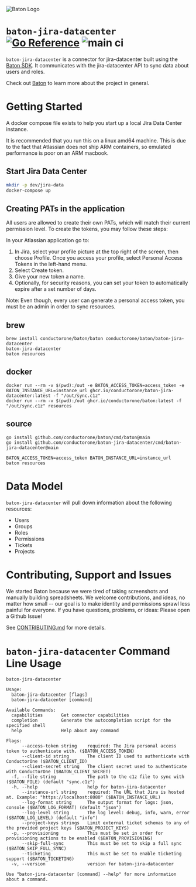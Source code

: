 ![Baton Logo](./docs/images/baton-logo.png)

# `baton-jira-datacenter` [![Go Reference](https://pkg.go.dev/badge/github.com/conductorone/baton-jira-datacenter.svg)](https://pkg.go.dev/github.com/conductorone/baton-jira-datacenter) ![main ci](https://github.com/conductorone/baton-jira-datacenter/actions/workflows/main.yaml/badge.svg)

`baton-jira-datacenter` is a connector for jira-datacenter built using the [Baton SDK](https://github.com/conductorone/baton-sdk). It communicates with the jira-datacenter API to sync data about users and roles.

Check out [Baton](https://github.com/conductorone/baton) to learn more about the project in general.

# Getting Started

A docker compose file exists to help you start up a local Jira Data Center instance.

It is recommended that you run this on a linux amd64 machine. This is due to the 
fact that Atlassian does not ship ARM containers, so emulated performance is 
poor on an ARM macbook.

## Start Jira Data Center
```bash
mkdir -p dev/jira-data
docker-compose up
```

## Creating PATs in the application
All users are allowed to create their own PATs, which will match their current permission level. To create the tokens, you may follow these steps:

In your Atlassian application go to:
1) In Jira, select your profile picture at the top right of the screen, then choose Profile. Once you access your profile, select Personal Access Tokens in the left-hand menu.
2) Select Create token.
3) Give your new token a name.
4) Optionally, for security reasons, you can set your token to automatically expire after a set number of days. 

Note: Even though, every user can generate a personal access token, you must be an admin in order to sync resources.

## brew

```
brew install conductorone/baton/baton conductorone/baton/baton-jira-datacenter
baton-jira-datacenter
baton resources
```

## docker

```
docker run --rm -v $(pwd):/out -e BATON_ACCESS_TOKEN=access_token -e BATON_INSTANCE_URL=instance_url ghcr.io/conductorone/baton-jira-datacenter:latest -f "/out/sync.c1z"
docker run --rm -v $(pwd):/out ghcr.io/conductorone/baton:latest -f "/out/sync.c1z" resources
```

## source

```
go install github.com/conductorone/baton/cmd/baton@main
go install github.com/conductorone/baton-jira-datacenter/cmd/baton-jira-datacenter@main

BATON_ACCESS_TOKEN=access_token BATON_INSTANCE_URL=instance_url
baton resources
```

# Data Model

`baton-jira-datacenter` will pull down information about the following resources:
- Users
- Groups
- Roles
- Permissions
- Tickets 
- Projects

# Contributing, Support and Issues

We started Baton because we were tired of taking screenshots and manually building spreadsheets. We welcome contributions, and ideas, no matter how small -- our goal is to make identity and permissions sprawl less painful for everyone. If you have questions, problems, or ideas: Please open a Github Issue!

See [CONTRIBUTING.md](https://github.com/ConductorOne/baton/blob/main/CONTRIBUTING.md) for more details.

# `baton-jira-datacenter` Command Line Usage

```
baton-jira-datacenter

Usage:
  baton-jira-datacenter [flags]
  baton-jira-datacenter [command]

Available Commands:
  capabilities       Get connector capabilities
  completion         Generate the autocompletion script for the specified shell
  help               Help about any command

Flags:
      --access-token string    required: The Jira personal access token to authenticate with. ($BATON_ACCESS_TOKEN)
      --client-id string       The client ID used to authenticate with ConductorOne ($BATON_CLIENT_ID)
      --client-secret string   The client secret used to authenticate with ConductorOne ($BATON_CLIENT_SECRET)
  -f, --file string            The path to the c1z file to sync with ($BATON_FILE) (default "sync.c1z")
  -h, --help                   help for baton-jira-datacenter
      --instance-url string    required: The URL that Jira is hosted at. Example: "https://localhost:8080" ($BATON_INSTANCE_URL)
      --log-format string      The output format for logs: json, console ($BATON_LOG_FORMAT) (default "json")
      --log-level string       The log level: debug, info, warn, error ($BATON_LOG_LEVEL) (default "info")
      --project-keys strings   Limit external ticket schemas to any of the provided project keys ($BATON_PROJECT_KEYS)
  -p, --provisioning           This must be set in order for provisioning actions to be enabled ($BATON_PROVISIONING)
      --skip-full-sync         This must be set to skip a full sync ($BATON_SKIP_FULL_SYNC)
      --ticketing              This must be set to enable ticketing support ($BATON_TICKETING)
  -v, --version                version for baton-jira-datacenter

Use "baton-jira-datacenter [command] --help" for more information about a command.

```

